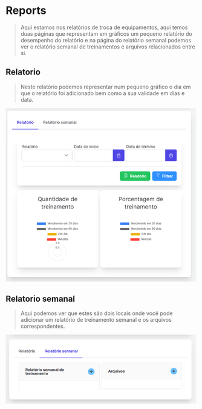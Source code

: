 # Reports

> Aqui estamos nos relatórios de troca de equipamentos, aqui temos duas páginas que representam em gráficos um pequeno relatório do desempenho do relatório e na página do relatório semanal podemos ver o relatório semanal de treinamentos e arquivos relacionados entre si.

## Relatorio

> Neste relatório podemos representar num pequeno gráfico o dia em que o relatório foi adicionado bem como a sua validade em dias e data.

![Formulário](../../assets/screenshots/relatorios.png)

## Relatorio semanal

> Aqui podemos ver que estes são dois locais onde você pode adicionar um relatório de treinamento semanal e os arquivos correspondentes.

![Formulário](../../assets/screenshots/relatorio-semanal.png)
